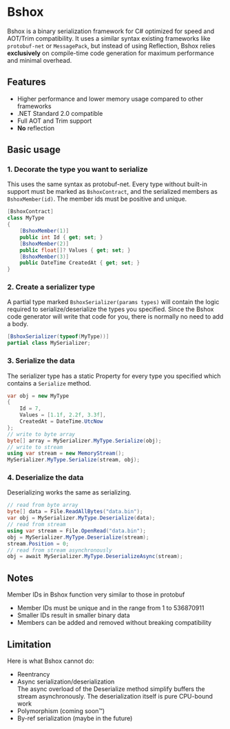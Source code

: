# Bshox

Bshox is a binary serialization framework for C# optimized for speed and AOT/Trim compatibility.
It uses a similar syntax existing frameworks like `protobuf-net` or `MessagePack`, but instead of using Reflection, Bshox relies **exclusively** on compile-time code generation for maximum performance and minimal overhead.

## Features

- Higher performance and lower memory usage compared to other frameworks
- .NET Standard 2.0 compatible
- Full AOT and Trim support
- **No** reflection

## Basic usage

### 1. Decorate the type you want to serialize

This uses the same syntax as protobuf-net.
Every type without built-in support must be marked as `BshoxContract`, and the serialized members as `BshoxMember(id)`. The member ids must be positive and unique.

```cs
[BshoxContract]
class MyType
{
    [BshoxMember(1)]
    public int Id { get; set; }
    [BshoxMember(2)]
    public float[]? Values { get; set; }
    [BshoxMember(3)]
    public DateTime CreatedAt { get; set; }
}
```

### 2. Create a serializer type

A partial type marked `BshoxSerializer(params types)` will contain the logic required to serialize/deserialize the types you specified. Since the Bshox code generator will write that code for you, there is normally no need to add a body.

```cs
[BshoxSerializer(typeof(MyType))]
partial class MySerializer;
```

### 3. Serialize the data

The serializer type has a static Property for every type you specified which contains a `Serialize` method.

```cs
var obj = new MyType
{
    Id = 7,
    Values = [1.1f, 2.2f, 3.3f],
    CreatedAt = DateTime.UtcNow
};
// write to byte array
byte[] array = MySerializer.MyType.Serialize(obj);
// write to stream
using var stream = new MemoryStream();
MySerializer.MyType.Serialize(stream, obj);
```

### 4. Deserialize the data

Deserializing works the same as serializing.

```cs
// read from byte array
byte[] data = File.ReadAllBytes("data.bin");
var obj = MySerializer.MyType.Deserialize(data);
// read from stream
using var stream = File.OpenRead("data.bin");
obj = MySerializer.MyType.Deserialize(stream);
stream.Position = 0;
// read from stream asynchronously
obj = await MySerializer.MyType.DeserializeAsync(stream);
```

## Notes

Member IDs in Bshox function very similar to those in protobuf

- Member IDs must be unique and in the range from 1 to 536870911
- Smaller IDs result in smaller binary data
- Members can be added and removed without breaking compatibility

## Limitation

Here is what Bshox cannot do:

- Reentrancy
- Async serialization/deserialization\
  The async overload of the Deserialize method simplify buffers the stream asynchronously. The deserialization itself is pure CPU-bound work
- Polymorphism (coming soon™)
- By-ref serialization (maybe in the future)
